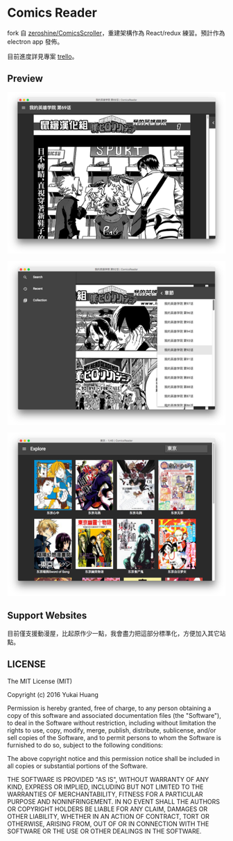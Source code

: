 # Comics Reader

fork 自 [zeroshine/ComicsScroller](https://github.com/zeroshine/ComicsScroller)，重建架構作為 React/redux 練習。預計作為 electron app 發佈。

目前進度詳見專案 [trello](https://trello.com/b/4XFDEKbV/comicscroller-pr-or-enhancement)。

## Preview

![](doc/reader.png)

![](doc/reader_sidebar_toggle.png)

![](doc/search.png)

## Support Websites

目前僅支援動漫屋，比起原作少一點，我會盡力把這部分標準化，方便加入其它站點。

## LICENSE

The MIT License (MIT)

Copyright (c) 2016 Yukai Huang

Permission is hereby granted, free of charge, to any person obtaining a copy of this software and associated documentation files (the "Software"), to deal in the Software without restriction, including without limitation the rights to use, copy, modify, merge, publish, distribute, sublicense, and/or sell copies of the Software, and to permit persons to whom the Software is furnished to do so, subject to the following conditions:

The above copyright notice and this permission notice shall be included in all copies or substantial portions of the Software.

THE SOFTWARE IS PROVIDED "AS IS", WITHOUT WARRANTY OF ANY KIND, EXPRESS OR IMPLIED, INCLUDING BUT NOT LIMITED TO THE WARRANTIES OF MERCHANTABILITY, FITNESS FOR A PARTICULAR PURPOSE AND NONINFRINGEMENT. IN NO EVENT SHALL THE AUTHORS OR COPYRIGHT HOLDERS BE LIABLE FOR ANY CLAIM, DAMAGES OR OTHER LIABILITY, WHETHER IN AN ACTION OF CONTRACT, TORT OR OTHERWISE, ARISING FROM, OUT OF OR IN CONNECTION WITH THE SOFTWARE OR THE USE OR OTHER DEALINGS IN THE SOFTWARE.
